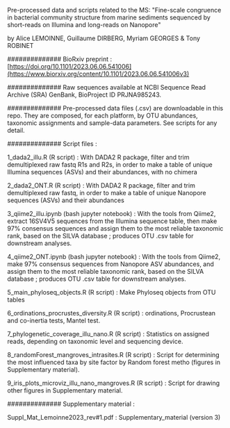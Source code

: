 Pre-processed data and scripts related to the MS:
"Fine-scale congruence in bacterial community structure from marine sediments sequenced by short-reads on Illumina and long-reads on Nanopore"

by
Alice LEMOINNE, Guillaume DIRBERG, Myriam GEORGES & Tony ROBINET

##############
BioRxiv preprint : [https://doi.org/10.1101/2023.06.06.541006](https://www.biorxiv.org/content/10.1101/2023.06.06.541006v3)

##############
Raw sequences available at NCBI Sequence Read Archive (SRA) GenBank, BioProject ID PRJNA985243.

##############
Pre-processed data files (.csv) are downloadable in this repo. They are composed, for each platform, by OTU abundances, taxonomic assignments and sample-data parameters. See scripts for any detail.

##############
Script files :

1_dada2_illu.R (R script) : With DADA2 R package, filter and trim demultiplexed raw fastq R1s and R2s, in order to make a table of unique Illumina sequences (ASVs) and their abundances, with no chimera

2_dada2_ONT.R (R script) : With DADA2 R package, filter and trim demultiplexed raw fastq, in order to make a table of unique Nanopore sequences (ASVs) and their abundances

3_qiime2_illu.ipynb (bash jupyter notebook) : With the tools from Qiime2, extract 16SV4V5 sequences from the Illumina sequence table, then make 97% consensus sequences and assign them to the most reliable taxonomic rank, based on the SILVA database ; produces OTU .csv table for downstream analyses.

4_qiime2_ONT.ipynb (bash jupyter notebook) : With the tools from Qiime2, make 97% consensus sequences from Nanopore ASV abundances, and assign them to the most reliable taxonomic rank, based on the SILVA database ; produces OTU .csv table for downstream analyses.

5_main_phyloseq_objects.R (R script) : Make Phyloseq objects from OTU tables

6_ordinations_procrustes_diversity.R (R script) : ordinations, Procrustean and co-inertia tests, Mantel test.

7_phylogenetic_coverage_illu_nano.R (R script) : Statistics on assigned reads, depending on taxonomic level and sequencing device.

8_randomForest_mangroves_intrasites.R (R script) : Script for determining the most influenced taxa by site factor by Random forest metho (figures in Supplementary material).

9_iris_plots_microviz_illu_nano_mangroves.R (R script) : Script for drawing other figures in Supplementary material.

##############
Supplementary material :

Suppl_Mat_Lemoinne2023_rev#1.pdf : Supplementary_material (version 3)


